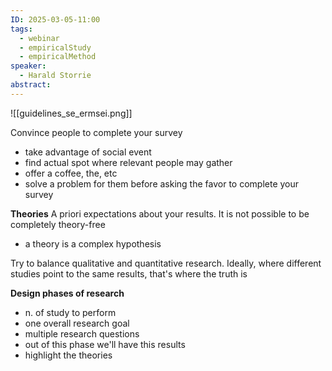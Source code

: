 ```yaml
---
ID: 2025-03-05-11:00
tags:
  - webinar
  - empiricalStudy
  - empiricalMethod
speaker:
  - Harald Storrie
abstract:
---
```

![[guidelines_se_ermsei.png]]

Convince people to complete your survey
- take advantage of social event
- find actual spot where relevant people may gather
- offer a coffee, the, etc
- solve a problem for them before asking the favor to complete your survey

**Theories**
A priori expectations about your results. It is not possible to be completely theory-free
- a theory is a complex hypothesis

Try to balance qualitative and quantitative research. Ideally, where different studies point to the same results, that's where the truth is

**Design phases of research**
- n. of study to perform
- one overall research goal
- multiple research questions
- out of this phase we'll have this results
- highlight the theories

